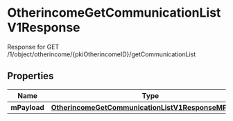 

# OtherincomeGetCommunicationListV1Response

Response for GET /1/object/otherincome/{pkiOtherincomeID}/getCommunicationList

## Properties

| Name | Type | Description | Notes |
|------------ | ------------- | ------------- | -------------|
|**mPayload** | [**OtherincomeGetCommunicationListV1ResponseMPayload**](OtherincomeGetCommunicationListV1ResponseMPayload.md) |  |  |



